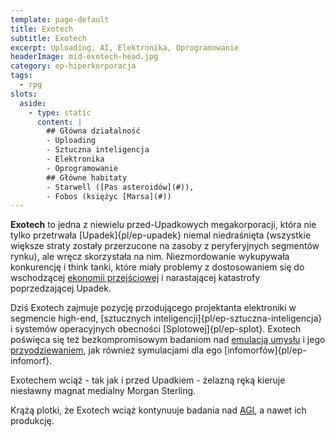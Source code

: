 ```yaml
---
template: page-default
title: Exotech
subtitle: Exotech
excerpt: Uploading, AI, Elektronika, Oprogramowanie
headerImage: mid-exotech-head.jpg
category: ep-hiperkorporacja
tags:
  - rpg
slots:
  aside:
    - type: static
      content: |
        ## Główna działalność
        - Uploading
        - Sztuczna inteligencja
        - Elektronika
        - Oprogramowanie
        ## Główne habitaty
        - Starwell ([Pas asteroidów](#)), 
        - Fobos (księżyc [Marsa](#))
---
```

**Exotech** to jedna z niewielu przed-Upadkowych megakorporacji, która nie tylko przetrwała [Upadek]{pl/ep-upadek} niemal niedraśnięta (wszystkie większe straty zostały przerzucone na zasoby z peryferyjnych segmentów rynku), ale wręcz skorzystała na nim. Niezmordowanie wykupywała konkurencję i think tanki, które miały problemy z dostosowaniem się do wschodzącej [ekonomii przejściowej](#) i narastającej katastrofy poprzedzającej Upadek.

Dziś Exotech zajmuje pozycję przodującego projektanta elektroniki w segmencie high-end, [sztucznych inteligencji]{pl/ep-sztuczna-inteligencja} i systemów operacyjnych obecności [Splotowej]{pl/ep-splot}. Exotech poświęca się też bezkompromisowym badaniom nad [emulacją umysłu](#) i jego [przyodziewaniem](#), jak również symulacjami dla ego [infomorfów]{pl/ep-infomorf}.

Exotechem wciąż - tak jak i przed Upadkiem - żelazną ręką kieruje niesławny magnat medialny Morgan Sterling.

Krążą plotki, że Exotech wciąż kontynuuje badania nad [AGI](#), a nawet ich produkcję.
